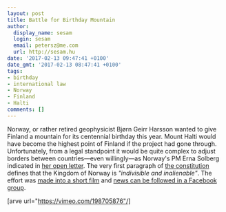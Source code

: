 ```yaml
---
layout: post
title: Battle for Birthday Mountain
author:
  display_name: sesam
  login: sesam
  email: petersz@me.com
  url: http://sesam.hu
date: '2017-02-13 09:47:41 +0100'
date_gmt: '2017-02-13 08:47:41 +0100'
tags:
- birthday
- international law
- Norway
- Finland
- Halti
comments: []
---
```


Norway, or rather retired geophysicist Bjørn Geirr Harsson wanted to give Finland a mountain for its centennial birthday this year. Mount Halti would have become the highest point of Finland if the project had gone through. Unfortunately, from a legal standpoint it would be quite complex to adjust borders between countries—even willingly—as Norway's PM Erna Solberg indicated in [her open letter](https://www.regjeringen.no/no/dokumenter/forslag-om-a-gi-en-fjelltopp-i-gave-til-finland/id2516025). The very first paragraph of [the constitution](https://lovdata.no/dokument/NL/lov/1814-05-17) defines that the Kingdom of Norway is _"indivisible and inalienable"_. The effort was [made into a short film](http://www.thelocal.no/20170120/new-film-chronicles-norwegian-effort-to-gift-finland-a-mountain) and [news can be followed in a Facebook group](https://www.facebook.com/Haltijubileum).

[arve url="https://vimeo.com/198705876"/]
